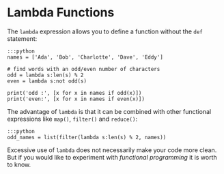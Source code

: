 
# Lambda Functions

The `lambda` expression allows you to define a function without the `def` statement:

    :::python
    names = ['Ada', 'Bob', 'Charlotte', 'Dave', 'Eddy']

    # find words with an odd/even number of characters
    odd = lambda s:len(s) % 2
    even = lambda s:not odd(s)

    print('odd :', [x for x in names if odd(x)])
    print('even:', [x for x in names if even(x)])

The advantage of `lambda` is that it can be combined with other functional expressions like `map()`, `filter()` and  `reduce()`:

    :::python
    odd_names = list(filter(lambda s:len(s) % 2, names))

Excessive use of `lambda` does not necessarily make your code more clean.
But if you would like to experiment with *functional programming* it is worth to know.
